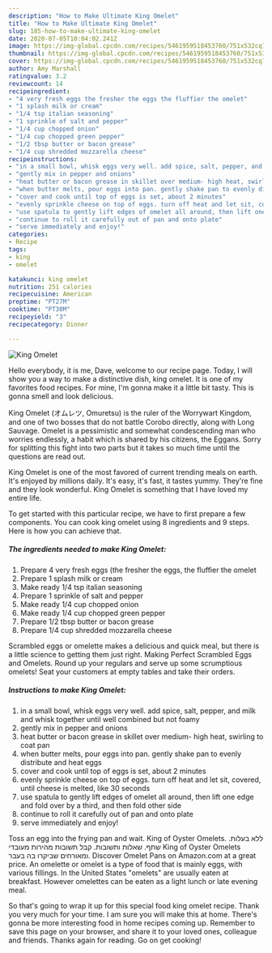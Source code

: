 ```yaml
---
description: "How to Make Ultimate King Omelet"
title: "How to Make Ultimate King Omelet"
slug: 185-how-to-make-ultimate-king-omelet
date: 2020-07-05T10:04:02.241Z
image: https://img-global.cpcdn.com/recipes/5461959518453760/751x532cq70/king-omelet-recipe-main-photo.jpg
thumbnail: https://img-global.cpcdn.com/recipes/5461959518453760/751x532cq70/king-omelet-recipe-main-photo.jpg
cover: https://img-global.cpcdn.com/recipes/5461959518453760/751x532cq70/king-omelet-recipe-main-photo.jpg
author: Amy Marshall
ratingvalue: 3.2
reviewcount: 14
recipeingredient:
- "4 very fresh eggs the fresher the eggs the fluffier the omelet"
- "1 splash milk or cream"
- "1/4 tsp italian seasoning"
- "1 sprinkle of salt and pepper"
- "1/4 cup chopped onion"
- "1/4 cup chopped green pepper"
- "1/2 tbsp butter or bacon grease"
- "1/4 cup shredded mozzarella cheese"
recipeinstructions:
- "in a small bowl, whisk eggs very well. add spice, salt, pepper, and milk and whisk together until well combined but not foamy"
- "gently mix in pepper and onions"
- "heat butter or bacon grease in skillet over medium- high heat, swirling to coat pan"
- "when butter melts, pour eggs into pan. gently shake pan to evenly distribute and heat eggs"
- "cover and cook until top of eggs is set, about 2 minutes"
- "evenly sprinkle cheese on top of eggs. turn off heat and let sit, covered,  until cheese is melted, like 30 seconds"
- "use spatula to gently lift edges of omelet all around, then lift one edge and fold over by a third, and then fold other side"
- "continue to roll it carefully out of pan and onto plate"
- "serve immediately and enjoy!"
categories:
- Recipe
tags:
- king
- omelet

katakunci: king omelet 
nutrition: 251 calories
recipecuisine: American
preptime: "PT27M"
cooktime: "PT30M"
recipeyield: "3"
recipecategory: Dinner

---
```



![King Omelet](https://img-global.cpcdn.com/recipes/5461959518453760/751x532cq70/king-omelet-recipe-main-photo.jpg)

Hello everybody, it is me, Dave, welcome to our recipe page. Today, I will show you a way to make a distinctive dish, king omelet. It is one of my favorites food recipes. For mine, I'm gonna make it a little bit tasty. This is gonna smell and look delicious.

King Omelet (オムレツ, Omuretsu) is the ruler of the Worrywart Kingdom, and one of two bosses that do not battle Corobo directly, along with Long Sauvage. Omelet is a pessimistic and somewhat condescending man who worries endlessly, a habit which is shared by his citizens, the Eggans. Sorry for splitting this fight into two parts but it takes so much time until the questions are read out.

King Omelet is one of the most favored of current trending meals on earth. It's enjoyed by millions daily. It's easy, it's fast, it tastes yummy. They're fine and they look wonderful. King Omelet is something that I have loved my entire life.


To get started with this particular recipe, we have to first prepare a few components. You can cook king omelet using 8 ingredients and 9 steps. Here is how you can achieve that.

<!--inarticleads1-->

##### The ingredients needed to make King Omelet:

1. Prepare 4 very fresh eggs (the fresher the eggs, the fluffier the omelet
1. Prepare 1 splash milk or cream
1. Make ready 1/4 tsp italian seasoning
1. Prepare 1 sprinkle of salt and pepper
1. Make ready 1/4 cup chopped onion
1. Make ready 1/4 cup chopped green pepper
1. Prepare 1/2 tbsp butter or bacon grease
1. Prepare 1/4 cup shredded mozzarella cheese


Scrambled eggs or omelette makes a delicious and quick meal, but there is a little science to getting them just right. Making Perfect Scrambled Eggs and Omelets. Round up your regulars and serve up some scrumptious omelets! Seat your customers at empty tables and take their orders. 

<!--inarticleads2-->

##### Instructions to make King Omelet:

1. in a small bowl, whisk eggs very well. add spice, salt, pepper, and milk and whisk together until well combined but not foamy
1. gently mix in pepper and onions
1. heat butter or bacon grease in skillet over medium- high heat, swirling to coat pan
1. when butter melts, pour eggs into pan. gently shake pan to evenly distribute and heat eggs
1. cover and cook until top of eggs is set, about 2 minutes
1. evenly sprinkle cheese on top of eggs. turn off heat and let sit, covered,  until cheese is melted, like 30 seconds
1. use spatula to gently lift edges of omelet all around, then lift one edge and fold over by a third, and then fold other side
1. continue to roll it carefully out of pan and onto plate
1. serve immediately and enjoy!


Toss an egg into the frying pan and wait. ‪King of Oyster Omelets‬. ללא בעלות. שתף. שאלות ותשובות. קבל תשובות מהירות מעובדי ‪King of Oyster Omelets‬ ומאורחים שביקרו בה בעבר. Discover Omelet Pans on Amazon.com at a great price. An omelette or omelet is a type of food that is mainly eggs, with various fillings. In the United States &#34;omelets&#34; are usually eaten at breakfast. However omelettes can be eaten as a light lunch or late evening meal. 

So that's going to wrap it up for this special food king omelet recipe. Thank you very much for your time. I am sure you will make this at home. There's gonna be more interesting food in home recipes coming up. Remember to save this page on your browser, and share it to your loved ones, colleague and friends. Thanks again for reading. Go on get cooking!
